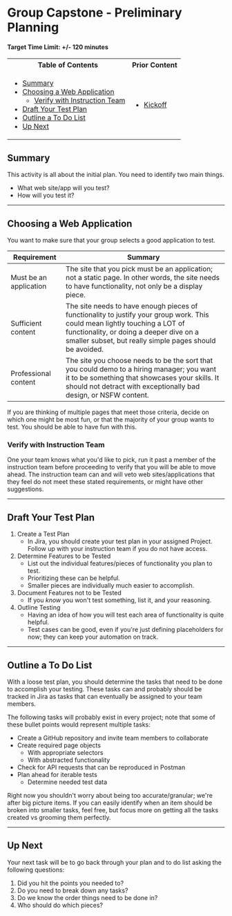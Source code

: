 # Group Capstone - Preliminary Planning

#### Target Time Limit: +/- 120 minutes

<table>
<tr>
<th> Table of Contents </th>
<th> Prior Content </th>
</tr>
<tr>
<td markdown="1">

- [Summary](#summary)
- [Choosing a Web Application](#choosing-a-web-application)
  - [Verify with Instruction Team](#verify-with-instruction-team)
- [Draft Your Test Plan](#draft-your-test-plan)
- [Outline a To Do List](#outline-a-to-do-list)
- [Up Next](#up-next)

</td>
<td markdown="1">

- <a href="./project2.01.html">Kickoff</a>

</td>
</tr>
</table>

## Summary

This activity is all about the initial plan. You need to identify two main
things.

- What web site/app will you test?
- How will you test it?

---

## Choosing a Web Application

You want to make sure that your group selects a good application to test.

| Requirement            | Summary                                                                                                                                                                                                                           |
| ---------------------- | --------------------------------------------------------------------------------------------------------------------------------------------------------------------------------------------------------------------------------- |
| Must be an application | The site that you pick must be an application; not a static page. In other words, the site needs to have functionality, not only be a display piece.                                                                              |
| Sufficient content     | The site needs to have enough pieces of functionality to justify your group work. This could mean lightly touching a LOT of functionality, or doing a deeper dive on a smaller subset, but really simple pages should be avoided. |
| Professional content   | The site you choose needs to be the sort that you could demo to a hiring manager; you want it to be something that showcases your skills. It should not detract with exceptionally bad design, or NSFW content.                   |

If you are thinking of multiple pages that meet those criteria, decide on which
one might be most fun, or that the majority of your group wants to test. You
should be able to have fun with this.

### Verify with Instruction Team

One your team knows what you'd like to pick, run it past a member of the
instruction team before proceeding to verify that you will be able to move
ahead. The instruction team can and will veto web sites/applications that they
feel do not meet these stated requirements, or might have other suggestions.

---

## Draft Your Test Plan

1. Create a Test Plan
   - In Jira, you should create your test plan in your assigned Project. Follow
     up with your instruction team if you do not have access.
1. Determine Features to be Tested
   - List out the individual features/pieces of functionality you plan to test.
   - Prioritizing these can be helpful.
   - Smaller pieces are individually much easier to accomplish.
1. Document Features not to be Tested
   - If you _know_ you won't test something, list it, and your reasoning.
1. Outline Testing
   - Having an idea of how you will test each area of functionality is quite
     helpful.
   - Test cases can be good, even if you're just defining placeholders for now;
     they can keep your automation on track.

---

## Outline a To Do List

With a loose test plan, you should determine the tasks that need to be done to
accomplish your testing. These tasks can and probably should be tracked in Jira
as tasks that can eventually be assigned to your team members.

The following tasks will probably exist in every project; note that some of
these bullet points would represent multiple tasks:

- Create a GitHub repository and invite team members to collaborate
- Create required page objects
  - With appropriate selectors
  - With abstracted functionality
- Check for API requests that can be reproduced in Postman
- Plan ahead for iterable tests
  - Determine needed test data

Right now you shouldn't worry about being too accurate/granular; we're after big
picture items. If you can easily identify when an item should be broken into
smaller tasks, feel free, but focus more on getting all the tasks created vs
grooming them perfectly.

---

## Up Next

Your next task will be to go back through your plan and to do list asking the
following questions:

1. Did you hit the points you needed to?
1. Do you need to break down any tasks?
1. Do we know the order things need to be done in?
1. Who should do which pieces?
